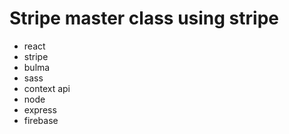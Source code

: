 # Stripe master class using stripe

- react
- stripe
- bulma
- sass
- context api
- node
- express
- firebase
